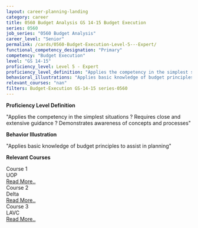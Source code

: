 ```yaml
---
layout: career-planning-landing
category: career
title: 0560 Budget Analysis GS 14-15 Budget Execution
series: 0560
job_series: "0560 Budget Analysis"
career_level: "Senior"
permalink: /cards/0560-Budget-Execution-Level-5---Expert/
functional_competency_designation: "Primary"
competency: "Budget Execution"
level: "GS 14-15"
proficiency_level: Level 5 - Expert
proficiency_level_definition: "Applies the competency in the simplest situations ? Requires close and extensive guidance ? Demonstrates awareness of concepts and processes"
behavioral_illustrations: "Applies basic knowledge of budget principles to assist in planning"
relevant_courses: "nan"
filters: Budget-Execution GS-14-15 series-0560
---
```


<p><b>Proficiency Level Definition</b></p>
<p>"Applies the competency in the simplest situations ? Requires close and extensive guidance ? Demonstrates awareness of concepts and processes"</p>
<p><b>Behavior Illustration</b></p>
<p>"Applies basic knowledge of budget principles to assist in planning"</p>
<p><b>Relevant Courses</b></p>
<div class="cfo-courses-outer"><div class="cfo-courses-inner">Course 1</div><div class="cfo-courses-inner">UOP</div><div class="cfo-courses-inner"><a href="/cards/0560-Budget-Execution-Level-5---Expert/">Read More..</a></div></div>
<div class="cfo-courses-outer"><div class="cfo-courses-inner">Course 2</div><div class="cfo-courses-inner">Delta</div><div class="cfo-courses-inner"><a href="/cards/0560-Budget-Execution-Level-5---Expert/">Read More..</a></div></div>
<div class="cfo-courses-outer"><div class="cfo-courses-inner">Course 3</div><div class="cfo-courses-inner">LAVC</div><div class="cfo-courses-inner"><a href="/cards/0560-Budget-Execution-Level-5---Expert/">Read More..</a></div></div>
